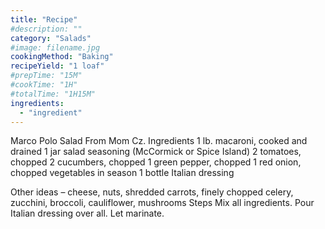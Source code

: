 ```yaml
---
title: "Recipe"
#description: ""
category: "Salads"
#image: filename.jpg
cookingMethod: "Baking"
recipeYield: "1 loaf"
#prepTime: "15M"
#cookTime: "1H"
#totalTime: "1H15M"
ingredients:
  - "ingredient"
---
```


Marco Polo Salad
From Mom Cz.
Ingredients
1 lb. macaroni, cooked and drained
1 jar salad seasoning (McCormick or Spice Island)
2 tomatoes, chopped
2 cucumbers, chopped
1 green pepper, chopped
1 red onion, chopped
vegetables in season
1 bottle Italian dressing


Other ideas – cheese, nuts, shredded carrots, finely chopped celery, zucchini, broccoli, cauliflower, mushrooms
Steps
Mix all ingredients. Pour Italian dressing over all.
Let marinate.
